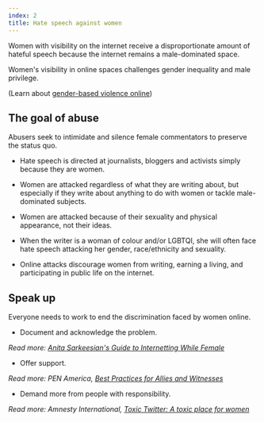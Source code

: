 ```yaml
---
index: 2
title: Hate speech against women
---
```

Women with visibility on the internet receive a disproportionate amount of hateful speech because the internet remains a male-dominated space. 

Women's visibility in online spaces challenges gender inequality and male privilege.

(Learn about [gender-based violence online](umbrella://lesson/social-media/2)) 

## The goal of abuse

Abusers seek to intimidate and silence female commentators to preserve the status quo.

*	Hate speech is directed at journalists, bloggers and activists simply because they are women. 

*	Women are attacked regardless of what they are writing about, but especially if they write about anything to do with women or tackle male-dominated subjects.

*	Women are attacked because of their sexuality and physical appearance, not their ideas. 

*	When the writer is a woman of colour and/or LGBTQI, she will often face hate speech attacking her gender, race/ethnicity and sexuality.

*	Online attacks discourage women from writing, earning a living, and participating in public life on the internet. 

## Speak up

Everyone needs to work to end the discrimination faced by women online.

*	Document and acknowledge the problem.

*Read more: [Anita Sarkeesian's Guide to Internetting While Female](https://www.marieclaire.com/culture/news/a13403/online-harassment-terms-fight-back/)*

*	Offer support.

*Read more: PEN America, [Best Practices for Allies and Witnesses](https://onlineharassmentfieldmanual.pen.org/best-practices-for-allies-and-witnesses/)*

*	Demand more from people with responsibility.

*Read more: Amnesty International, [Toxic Twitter: A toxic place for women](https://www.amnesty.org/en/latest/research/2018/03/online-violence-against-women-chapter-1/#topanchor)*